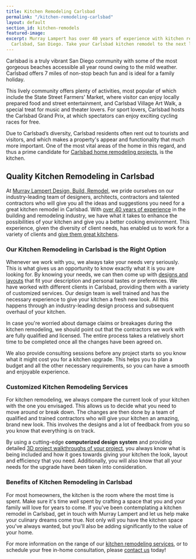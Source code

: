 ```yaml
---
title: Kitchen Remodeling Carlsbad
permalink: "/kitchen-remodeling-carlsbad"
layout: default
section_id: kitchen-remodels
featured-image:
excerpt: Murray Lampert has over 40 years of experience with kitchen remodeling in
  Carlsbad, San Diego. Take your Carlsbad kitchen remodel to the next level with us.
---
```


Carlsbad is a truly vibrant San Diego community with some of the most gorgeous beaches accessible all year round owing to the mild weather. Carlsbad offers 7 miles of non-stop beach fun and is ideal for a family holiday.

This lively community offers plenty of activities, most popular of which include the State Street Farmers' Market, where visitor can enjoy locally prepared food and street entertainment, and Carlsbad Village Art Walk, a special treat for music and theater lovers. For sport lovers, Carlsbad hosts the Carlsbad Grand Prix, at which spectators can enjoy exciting cycling races for free.

Due to Carlsbad’s diversity, Carlsbad residents often rent out to tourists and visitors, and which makes a property's appear and functionality that much more important. One of the most vital areas of the home in this regard, and thus a prime candidate for [Carlsbad home remodeling projects](/service-locations/carlsbad-design-build-and-remodel-services/), is the kitchen.

## Quality Kitchen Remodeling in Carlsbad

At [Murray Lampert Design, Build, Remodel](/), we pride ourselves on our industry-leading team of designers, architects, contractors and talented contractors who will give you all the ideas and suggestions you need for a great kitchen remodel in Carlsbad. With [over 40 years of experience](/about-murray-lampert-design-build-remodel) in the building and remodeling industry, we have what it takes to enhance the possibilities of your kitchen and give you a better cooking environment. This experience, given the diversity of client needs, has enabled us to work for a variety of clients and [give them great kitchens](/kitchen-remodel-gallery).

### Our Kitchen Remodeling in Carlsbad is the Right Option

Whenever we work with you, we always take your needs very seriously. This is what gives us an opportunity to know exactly what it is you are looking for. By knowing your needs, we can then come up with [designs and layouts](/san-diego-home-design-services) that fit your description and personal tastes or preferences. We have worked with different clients in Carlsbad, providing them with a variety of customized services. Our design team is well trained and has the necessary experience to give your kitchen a fresh new look. All this happens through an industry-leading design process and subsequent overhaul of your kitchen.

In case you're worried about damage claims or breakages during the kitchen remodeling, we should point out that the contractors we work with are fully qualified and licensed. The entire process takes a relatively short time to be completed once all the changes have been agreed on.

We also provide consulting sessions before any project starts so you know what it might cost you for a kitchen upgrade. This helps you to plan a budget and all the other necessary requirements, so you can have a smooth and enjoyable experience.

### Customized Kitchen Remodeling Services

For kitchen remodeling, we always compare the current look of your kitchen with the one you envisaged. This allows us to decide what you need to move around or break down. The changes are then done by a team of qualified and trained contractors who will give your kitchen an amazing, brand new look. This involves the designs and a lot of feedback from you so you know that everything is on track.

By using a cutting-edge **computerized design system** and providing detailed [3D project walkthroughs of your project](3d-architectural-rendering-services), you always know what is being included and how it goes towards giving your kitchen the look, layout and efficiency that you need. Additionally, you will also know that all your needs for the upgrade have been taken into consideration.

### Benefits of Kitchen Remodeling in Carlsbad

For most homeowners, the kitchen is the room where the most time is spent. Make sure it's time _well_ spent by crafting a space that you and your family will love for years to come. If you've been contemplating a kitchen remodel in Carlsbad, get in touch with Murray Lampert and let us help make your culinary dreams come true. Not only will you have the kitchen space you've always wanted, but you'll also be adding significantly to the value of your home.

For more information on the range of our [kitchen remodeling services](/san-diego-kitchen-remodeling-services), or to schedule your free in-home consultation, please [contact us](#quick-contact) today!
